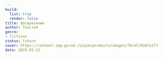 ```yaml
---
build:
  list: true
  render: false
title: Воскресение
author: Толстой
genre:
- fictionn
status: future
cover: https://content.img-gorod.ru/pim/products/images/79/ef/018fa177-8b1b-71df-b17e-6ffe4b2679ef.jpg?width=0&height=1200&fit=bounds
date: 2025-01-22
---
```


